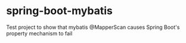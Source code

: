 spring-boot-mybatis
===================

Test project to show that mybatis @MapperScan causes Spring Boot's property mechanism to fail
